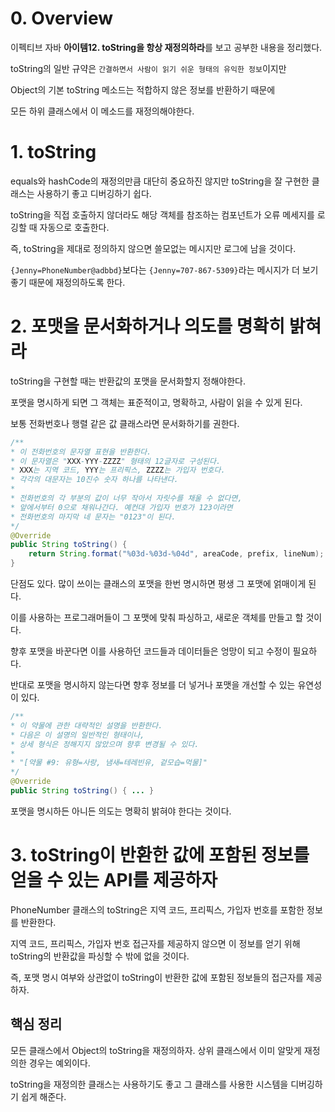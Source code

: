 # 0. Overview

이펙티브 자바 **아이템12. toString을 항상 재정의하라**를 보고 공부한 내용을 정리했다.

toString의 일반 규약은 `간결하면서 사람이 읽기 쉬운 형태의 유익한 정보`이지만

Object의 기본 toString 메소드는 적합하지 않은 정보를 반환하기 때문에

모든 하위 클래스에서 이 메소드를 재정의해야한다.

# 1. toString

equals와 hashCode의 재정의만큼 대단히 중요하진 않지만 toString을 잘 구현한 클래스는 사용하기 좋고 디버깅하기 쉽다.

toString을 직접 호출하지 않더라도 해당 객체를 참조하는 컴포넌트가 오류 메세지를 로깅할 때 자동으로 호출한다.

즉, toString을 제대로 정의하지 않으면 쓸모없는 메시지만 로그에 남을 것이다.

`{Jenny=PhoneNumber@adbbd}`보다는 `{Jenny=707-867-5309}`라는 메시지가 더 보기좋기 때문에 재정의하도록 한다.

# 2. 포맷을 문서화하거나 의도를 명확히 밝혀라

toString을 구현할 때는 반환값의 포맷을 문서화할지 정해야한다.

포맷을 명시하게 되면 그 객체는 표준적이고, 명확하고, 사람이 읽을 수 있게 된다.

보통 전화번호나 행렬 같은 값 클래스라면 문서화하기를 권한다.

```java
/**
* 이 전화번호의 문자열 표현을 반환한다.
* 이 문자열은 "XXX-YYY-ZZZZ" 형태의 12글자로 구성된다.
* XXX는 지역 코드, YYY는 프리픽스, ZZZZ는 가입자 번호다.
* 각각의 대문자는 10진수 숫자 하나를 나타낸다.
*
* 전화번호의 각 부분의 값이 너무 작아서 자릿수를 채울 수 없다면,
* 앞에서부터 0으로 채워나간다. 예컨대 가입자 번호가 123이라면
* 전화번호의 마지막 네 문자는 "0123"이 된다.
*/
@Override
public String toString() {
    return String.format("%03d-%03d-%04d", areaCode, prefix, lineNum);
}
```

단점도 있다. 많이 쓰이는 클래스의 포맷을 한번 명시하면 평생 그 포맷에 얽매이게 된다.

이를 사용하는 프로그래머들이 그 포맷에 맞춰 파싱하고, 새로운 객체를 만들고 할 것이다.

향후 포맷을 바꾼다면 이를 사용하던 코드들과 데이터들은 엉망이 되고 수정이 필요하다.

반대로 포맷을 명시하지 않는다면 향후 정보를 더 넣거나 포맷을 개선할 수 있는 유연성이 있다.

```java
/**
* 이 약물에 관한 대략적인 설명을 반환한다.
* 다음은 이 설명의 일반적인 형태이나,
* 상세 형식은 정해지지 않았으며 향후 변경될 수 있다.
*
* "[약물 #9: 유형=사랑, 냄새=테레빈유, 겉모습=먹물]"
*/
@Override
public String toString() { ... }
```

포맷을 명시하든 아니든 의도는 명확히 밝혀야 한다는 것이다.


# 3. toString이 반환한 값에 포함된 정보를 얻을 수 있는 API를 제공하자

PhoneNumber 클래스의 toString은 지역 코드, 프리픽스, 가입자 번호를 포함한 정보를 반환한다.

지역 코드, 프리픽스, 가입자 번호 접근자를 제공하지 않으면 이 정보를 얻기 위해 toString의 반환값을 파싱할 수 밖에 없을 것이다.

즉, 포맷 명시 여부와 상관없이 toString이 반환한 값에 포함된 정보들의 접근자를 제공하자.

## 핵심 정리

모든 클래스에서 Object의 toString을 재정의하자. 상위 클래스에서 이미 알맞게 재정의한 경우는 예외이다.

toString을 재정의한 클래스는 사용하기도 좋고 그 클래스를 사용한 시스템을 디버깅하기 쉽게 해준다.

